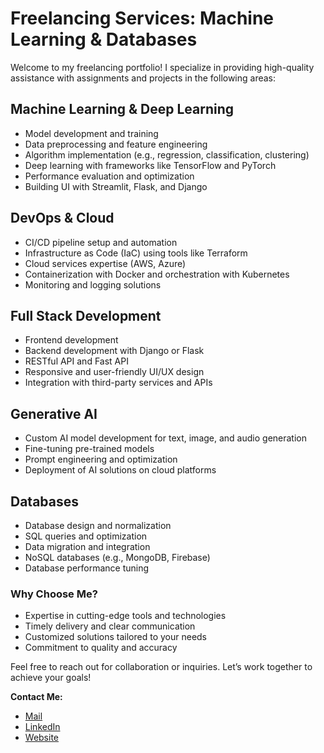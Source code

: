 # Freelancing Services: Machine Learning & Databases

Welcome to my freelancing portfolio! I specialize in providing high-quality assistance with assignments and projects in the following areas:

## **Machine Learning & Deep Learning**
- Model development and training
- Data preprocessing and feature engineering
- Algorithm implementation (e.g., regression, classification, clustering)
- Deep learning with frameworks like TensorFlow and PyTorch
- Performance evaluation and optimization
- Building UI with Streamlit, Flask, and Django
## **DevOps & Cloud**
- CI/CD pipeline setup and automation
- Infrastructure as Code (IaC) using tools like Terraform
- Cloud services expertise (AWS, Azure)
- Containerization with Docker and orchestration with Kubernetes
- Monitoring and logging solutions

## **Full Stack Development**
- Frontend development
- Backend development with Django or Flask
- RESTful API and Fast API
- Responsive and user-friendly UI/UX design
- Integration with third-party services and APIs

## **Generative AI**
- Custom AI model development for text, image, and audio generation
- Fine-tuning pre-trained models
- Prompt engineering and optimization
- Deployment of AI solutions on cloud platforms
## **Databases**
- Database design and normalization
- SQL queries and optimization
- Data migration and integration
- NoSQL databases (e.g., MongoDB, Firebase)
- Database performance tuning

### **Why Choose Me?**
- Expertise in cutting-edge tools and technologies
- Timely delivery and clear communication
- Customized solutions tailored to your needs
- Commitment to quality and accuracy

Feel free to reach out for collaboration or inquiries. Let’s work together to achieve your goals!

**Contact Me:** 
* [Mail](puramnagendra2@gmail.com)
* [LinkedIn](https://www.linkedin.com/in/puramnagendra2)
* [Website](https://nagendrapuram.streamlit.app/)